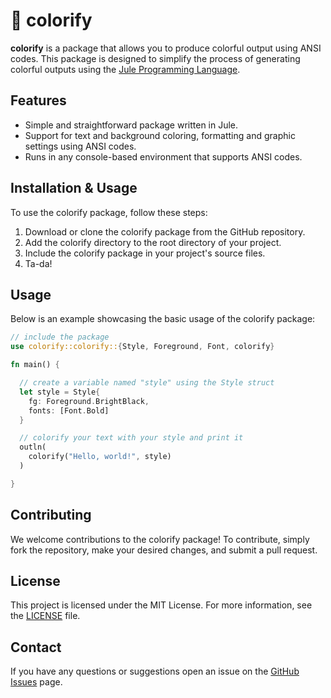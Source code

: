 # 🎨 colorify

**colorify** is a package that allows you to produce colorful output using ANSI codes. This package is designed to simplify the process of generating colorful outputs using the [Jule Programming Language](https://jule.dev/).

## Features
- Simple and straightforward package written in Jule.
- Support for text and background coloring, formatting and graphic settings using ANSI codes.
- Runs in any console-based environment that supports ANSI codes.

## Installation & Usage
To use the colorify package, follow these steps:
1. Download or clone the colorify package from the GitHub repository.
2. Add the colorify directory to the root directory of your project.
3. Include the colorify package in your project's source files.
4. Ta-da!

## Usage
Below is an example showcasing the basic usage of the colorify package:
```rs
// include the package
use colorify::colorify::{Style, Foreground, Font, colorify}

fn main() {

  // create a variable named "style" using the Style struct
  let style = Style{
    fg: Foreground.BrightBlack,
    fonts: [Font.Bold]
  }

  // colorify your text with your style and print it
  outln(
    colorify("Hello, world!", style)
  )

}
```

## Contributing
We welcome contributions to the colorify package! To contribute, simply fork the repository, make your desired changes, and submit a pull request.

## License
This project is licensed under the MIT License. For more information, see the [LICENSE](https://github.com/lareii/colorify/blob/master/LICENSE) file.

## Contact
If you have any questions or suggestions open an issue on the [GitHub Issues](https://github.com/lareii/colorify/issues) page.
